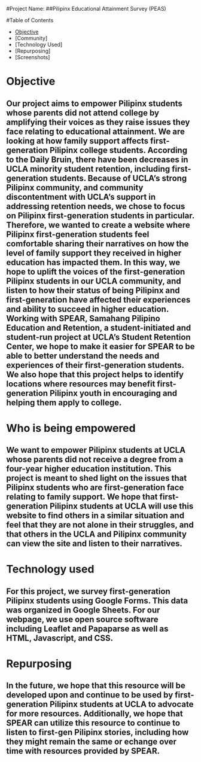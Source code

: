 #Project Name:
##Pilipinx Educational Attainment Survey (PEAS)

#Table of Contents
* [Objective](http://127.0.0.1:5500/PEAS/index.html)
* [Community]
* [Technology Used]
* [Repurposing]
* [Screenshots]

# Objective
## Our project aims to empower Pilipinx students whose parents did not attend college by amplifying their voices as they raise issues they face relating to educational attainment. We are looking at how family support affects first-generation Pilipinx college students. According to the Daily Bruin, there have been decreases in UCLA minority student retention, including first-generation students. Because of UCLA’s strong Pilipinx community, and community discontentment with UCLA’s support in addressing retention needs, we chose to focus on Pilipinx first-generation students in particular. Therefore, we wanted to create a website where Pilipinx first-generation students feel comfortable sharing their narratives on how the level of family support they received in higher education has impacted them. In this way, we hope to uplift the voices of the first-generation Pilipinx students in our UCLA community, and listen to how their status of being Pilipinx and first-generation have affected their experiences and ability to succeed in higher education. Working with SPEAR, Samahang Pilipino Education and Retention, a student-initiated and student-run project at UCLA’s Student Retention Center, we hope to make it easier for SPEAR to be able to better understand the needs and experiences of their first-generation students. We also hope that this project helps to identify locations where resources may benefit first-generation Pilipinx youth in encouraging and helping them apply to college.

# Who is being empowered
## We want to empower Pilipinx students at UCLA whose parents did not receive a degree from a four-year higher education institution. This project is meant to shed light on the issues that Pilipinx students who are first-generation face relating to family support. We hope that first-generation Pilipinx students at UCLA will use this website to find others in a similar situation and feel that they are not alone in their struggles, and that others in the UCLA and Pilipinx community can view the site and listen to their narratives. 


# Technology used
## For this project, we survey first-generation Pilipinx students using Google Forms. This data was organized in Google Sheets. For our webpage, we use open source software including Leaflet and Papaparse as well as HTML, Javascript, and CSS.

# Repurposing
## In the future, we hope that this resource will be developed upon and continue to be used by first-generation Pilipinx students at UCLA to advocate for more resources. Additionally, we hope that SPEAR can utilize this resource to continue to listen to first-gen Pilipinx stories, including how they might remain the same or echange over time with resources provided by SPEAR. 




